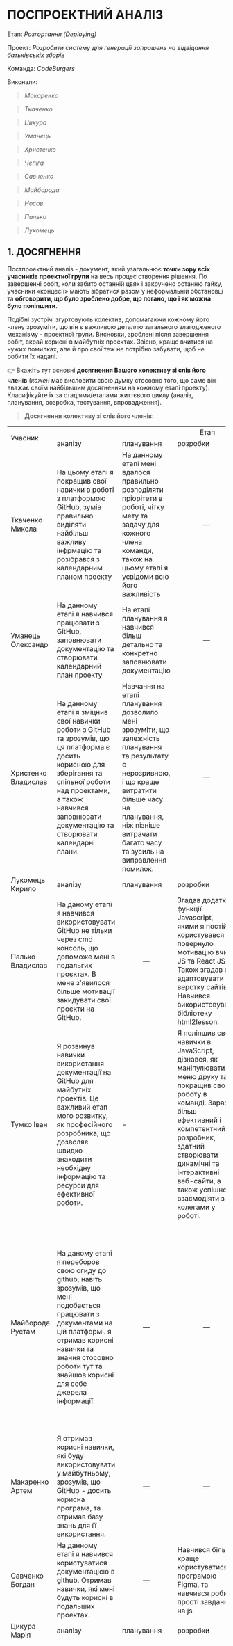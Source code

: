 ﻿# ПОСПРОЕКТНИЙ АНАЛІЗ

Етап: *Розгортання (Deploying)*

Проект: *Розробити систему для генерації запрошень на відвідання батьківськіх зборів*

Команда: *CodeBurgers*

Виконали:
>*Макаренко*

>*Ткаченко*

>*Цикура*

>*Уманець*

>*Христенко*

>*Чепіга*

>*Савченко*

>*Майборода*

>*Носов*

>*Палько*

>*Лукомець*

## **1. ДОСЯГНЕННЯ**

Постпроектний аналіз - документ, який узагальнює **точки зору всіх учасників проектної групи** на весь процес створення рішення. По завершенні робіт, коли забито останній цвях і закручено останню гайку, учасники «концесії» мають зібратися разом у неформальній обстановці та **обговорити, що було зроблено добре, що погано, що і як можна було поліпшити**. 

Подібні зустрічі згуртовують колектив, допомагаючи кожному його члену зрозуміти, що він є важливою деталлю загального злагодженого механізму - проектної групи. Висновки, зроблені після завершення робіт, вкрай корисні в майбутніх проектах. Звісно, краще вчитися на чужих помилках, але й про свої теж не потрібно забувати, щоб не робити їх надалі.

:point_right: Вкажіть тут основні **досягнення Вашого колективу зі слів його членів** (*кожен* має висловити свою думку стосовно того, що саме він вважає своїм найбільшим досягненням на кожному етапі проекту). Класифікуйте їх за стадіями/етапами життєвого циклу (аналіз, планування, розробка, тестування, впровадження).

>**Досягнення колективу зі слів його членів:**

<table>
  <tr>
    <td rowspan="2">Учасник</td>
    <td colspan="5" align="center" >Етап</td>
    <td rowspan="2">Роль</td>
  </tr>
  <tr>
    <td>аналізу</td>
    <td>планування</td>
    <td>розробки</td>
    <td>стабілізації</td>
    <td>впровадження</td>
  </tr>
  <tr>
    <td>Ткаченко Микола</td>
    <td> На цьому етапі я покращив свої навички в роботі з платформою GitHub, зумів правильно виділяти найбільш важливу інфрмацію та розібрався з календарним планом проекту </td>
    <td> На данному етапі мені вдалося правильно розподіляти пріорітети в роботі, чітку мету та задачу для кожного члена команди, також на цьому етапі я усвідоми всю його важливість </td>
    <td align="center"> — </td>
    <td align="center"> — </td>
    <td align="center"> — </td>
    <td rowspan="2">Менеджер програми</td>
  </tr>
  <tr>
    <td>Уманець Олександр</td>
    <td> На данному етапі я навчився працювати з GitHub, заповнювати документацію та створювати календарний план проекту </td>
    <td> На етапі планування я навчився більш детально та конкретно заповнювати документацію </td>
    <td align="center"> — </td>
    <td align="center"> — </td>
    <td align="center"> — </td>
  </tr>
    <tr>
    <td>Христенко Владислав</td>
    <td> На данному етапі я зміцнив свої навички роботи з GitHub та зрозумів, що ця платформа є досить корисною для зберігання та спільної роботи над проектами, а також навчився заповнювати документацію та створювати календарні плани.</td>
    <td> Навчання на етапі планування дозволило мені зрозуміти, що залежність планування та результату є нерозривною, і що краще витратити більше часу на планування, ніж пізніше витрачати багато часу та зусиль на виправлення помилок. </td>
    <td align="center"> — </td>
    <td align="center"> — </td>
    <td align="center"> — </td>
    <td rowspan="2">Менеджер продукту</td>
  </tr>
  <tr>
    <td>Лукомець Кирило</td>
    <td> аналізу </td>
    <td> планування </td>
    <td> розробки </td>
    <td> стабілізації </td>
    <td> впровадження </td>
  </tr>
  </tr>
    <tr>
    <td>Палько Владислав</td>
    <td> На даному етапі я навчився використовувати GitHub не тільки через cmd консоль, що допоможе мені в подальгих проєктах. В мене з'явилося більше мотивації закидувати свої проєкти на GitHub. </td>
    <td align="center"> — </td>
    <td> Згадав додаткові функції Javascript, якими я постійно користувався та повернуло мотивацію вчити JS та React JS. Також згадав як адаптовувати верстку сайтів. Навчився використовувати бібліотеку html2lesson. </td>
    <td align="center"> — </td>
    <td align="center"> — </td>
    <td rowspan="2">Розробник</td>
  </tr>
  <tr>
    <td>Тумко Іван</td>
    <td> Я розвинув навички використання документації на GitHub для майбутніх проектів. Це важливий етап мого розвитку, як професійного розробника, що дозволяє швидко знаходити необхідну інформацію та ресурси для ефективної роботи. </td>
    <td> - </td>
    <td> Я поліпшив свої навички в JavaScript, дізнався, як маніпулювати меню друку та покращив свою роботу в команді. Зараз я більш ефективний і компетентний розробник, здатний створювати динамічні та інтерактивні веб-сайти, а також успішно взаємодіяти з колегами у роботі. </td>
    <td> - </td>
    <td> - </td>
  </tr>
    </tr>
    <tr>
    <td>Майборода Рустам</td>
    <td> На даному етапі я переборов свою огиду до github, навіть зрозумів, що мені подобається працювати з документами на цій платформі. я отримав корисні навички та знання стосовно роботи тут та знайшов корисні для себе джерела інформації.</td>
    <td align="center"> — </td>
    <td align="center"> — </td>
    <td> Своїм досягненням на этапі стабілізації я вважаю те, що я власноруч написав декілька невеликих програм, що допомогли мені у тестуванні деяких функцій. Завдяки ним я знайшов декілька помилок та вибісив цим одного з розробників, та можливо я зможу використовувати їх у майбутньому.</td>
    <td> Своїм досягненням на етапі впровадження я вважаю те, що зформулював декілька корисних рішеннь які підтримала моя команда.</td>
    <td rowspan="2">Тестувальник</td>
  </tr>
  <tr>
    <td>Макаренко Артем</td>
    <td> Я отримав корисні навички, які буду використовувати у майбутньому, зрозумів, що GitHub - досить корисна програма, та отримав базу знань для її використання.  </td>
    <td align="center"> — </td>
    <td align="center"> — </td>
    <td> Я зрозумів, яку роль відіграє тестувальник, а також навчився проводити різноманітні види тестів, які буду використовувати у своїх цілях у майбутньому. </td>
    <td align="center"> — </td>
  </tr>
    </tr>
    <tr>
    <td>Савченко Богдан</td>
    <td> На данному етапі я навчився користуватися документацією в github. Отримав навички, які мені будуть корисні в подальших проектах.</td>
    <td align="center"> — </td>
    <td> Навчився більш краще користуватися програмою Figma, та навчився робити прості завдання на js </td>
    <td align="center"> — </td>
    <td align="center"> — </td>
    <td rowspan="2">UX-сеціаліст</td>
  </tr>
  <tr>
    <td>Цикура Марія</td>
    <td> аналізу </td>
    <td> планування </td>
    <td> розробки </td>
    <td> стабілізації </td>
    <td> впровадження </td>
  </tr>
    </tr>
    <tr>
    <td>Чепіга Артем</td>
    <td align="center"> — </td>
    <td align="center"> — </td>
    <td align="center"> — </td>
    <td> На цьому етапі я займався документацією. Для мене моє досягнення полягає в тому що я більш детально розібрав платформу GitHub і як на мене це дуже не погане досягнення. </td>
    <td> На етапі впровадження мені сподобалось працювати в команді і я відчув як це. Це досить складно, тому що у кожного є своя думка по проекту (і це дуже добре) і треба враховувати кожну думку, кожної людини. Але це дуже крутий досвід. </td>
    <td rowspan="2">спеціаліст з розгортання</td>
  </tr>
  <tr>
    <td>Носов Іван</td>
    <td align="center"> — </td>
    <td align="center"> — </td>
    <td> На етапі розробки мені довелося працювати над переписуванням коду нашого проекта під ООП та працювати з класами, 
було дуже цікаво пригадати класовий підхід та попрацювати з ними</td>
    <td> На етапі аналізу я навчився більш детально працювати з документами у GitHub та привильній взаємодії з командою </td>
    <td> На етапі впровадження я отримав крутий досвід взаємодії з командою, замовником та написанням дукументів на GitHub</td>
  </tr>
</table>

## **2. ПРОБЛЕМИ ТА ПОМИЛКИ**

:point_right: Вкажіть тут основні **проблеми і помилки Вашого колективу зі слів його членів** (знову ж таки - *кожен* має чесно озвучити свої невдачі та їх причини). Класифікуйте їх за стадіями/етапами життєвого циклу (аналіз, планування, розробка, тестування, впровадження).

>**Проблеми і помилки колективу зі слів його членів:**

 <table>
  <tr>
    <td rowspan="2">Учасник</td>
    <td colspan="5" align="center" >Етап</td>
    <td rowspan="2">Роль</td>
  </tr>
  <tr>
    <td>аналізу</td>
    <td>планування</td>
    <td>розробки</td>
    <td>стабілізації</td>
    <td>впровадження</td>
  </tr>
  <tr>
    <td>Ткаченко Микола</td>
    <td> На початку етапу були проблеми із розумінням завдань, саме цим я міг затримати команду при роботі </td>
    <td> Було проблематично виконати це завдання через мою недосвідченність в роботі з командою та урахуванням всіх </td>
    <td align="center"> — </td>
    <td align="center"> — </td>
    <td align="center"> — </td>
    <td rowspan="2">Менеджер програми</td>
  </tr>
  <tr>
    <td>Уманець Олександр</td>
    <td> На данному етапі я забрав на себе дуже багато часу команди, бо довго розбирався з GitHub, а так, як я створив репозиторій, інші учасники не могли виконати цю роботу (додавання членів команди до репозиторію, створення Issues та календарний план проекту: Канбан дошка, діаграма Гантта, таблиця "Виконавці") </td>
    <td align="center"> — </td>
    <td align="center"> — </td>
    <td align="center"> — </td>
    <td align="center"> — </td>
  </tr>
    <tr>
    <td>Христенко Владислав</td>
    <td> аналізу </td>
    <td> планування </td>
    <td> розробки </td>
    <td> стабілізації </td>
    <td> впровадження </td>
    <td rowspan="2">Менеджер продукту</td>
  </tr>
  <tr>
    <td>Лукомець Кирило</td>
    <td> аналізу </td>
    <td> планування </td>
    <td> розробки </td>
    <td> стабілізації </td>
    <td> впровадження </td>
  </tr>
  </tr>
    <tr>
    <td>Палько Владислав</td>
    <td align="center"> — </td>
    <td align="center"> — </td>
    <td> Моєю помилкою була розробка функціодалу окремо від основного коду, який потім ми не впроваджували через складність впровадження коду. Проблемою було інтегрування бібліотеки html2lesson на яким я витратив пів дня, поки не зрозумів як її інтегруванти через відео індуса. </td>
    <td align="center"> — </td>
    <td align="center"> — </td>
    <td rowspan="2">Розробник</td>
  </tr>
  <tr>
    <td>Тумко Іван</td>
    <td> - </td>
    <td> - </td>
    <td> Проблема в тому, що я не завжди розумів код, який пише інші розробник, тому ми витратили час на пояснення коду один одному. </td>
    <td> - </td>
    <td> - </td>
  </tr>
    </tr>
    <tr>
    <td>Майборода Рустам</td>
    <td> Моєю помилкою було піти вчитися у цьому колледжі </td>
    <td align="center"> — </td>
    <td> Моєю великою помилкою на етапі розробки було те, що я зв'язувався з розробниками та показував їм які помилки я знаходив у їх програмі до етапу тестування. Все, до чого це привело - витрачені нерви одного з розробників. Також при заповненні документів я не врахував, що я не єдиний тестувальник та забув попередити свого колегу про те документ, який ми мали заповнити, але цю помилку я врахував та не повторював у майбутньому. До того ж я допустив декілька дурних граматичних помилок поки заповнював таблиці. Ці помилки за мене виправив UX. Також моєю помилкою було те, що я пропонував команді деякі зміни продукту, але вони не сподобались людям тому-що я запропонував їх занадто пізно. Якщо б я праціював активніше та запропонував ці ідеї на минулих етапах, верогідно якість продукту могла б бути кращою.</td>
    <td> Під час тестування я допустив чимало помилок. Наприклад, деякі з тестів по помилці провів у браузері, у якому, як раніше і без того визначили, функціонал працює не так як заплановано. Як результат витратив багато часу знаходячи помилки, яких немає на інших браузерах. Потім усі ці тести довелось проводити заново. Також однією з незкінченної кількосьті моїх помилок було те, що я не розрізнивши два різних кольори думав що на сторінці збилися налаштування стилів. Це стало приводом звернути на це увагу інших членів команди та запропонувати зробити більш контрастні колори, щоб їх могли бачити навіть дальтоники, але це послугувало причиною негативної та агресивної реакції.</td>
    <td align="center"> — </td>
    <td rowspan="2">Тестувальник</td>
  </tr>
  <tr>
    <td>Макаренко Артем</td>
    <td align="center"> — </td>
    <td align="center"> — </td>
    <td align="center"> — </td>
    <td> В деяких випадках, я покладався на програму, але потім зрозумів, що під час програмної перевірки не було виявлено помилки. Вже потім я випадково виявив їх вручну під час тестування, що змусило витратити більше часу на проведення додаткових тестів. </td>
    <td align="center"> — </td>
  </tr>
    </tr>
    <tr>
    <td>Савченко Богдан</td>
    <td align="center"> — </td>
    <td align="center"> — </td>
    <td> Було багато не розуміння через те, що я запропонував допомогу розробникам на яку вони погодилися, коли я робив якесь завдання хотів показати цю роботу наступного дня, за мене це все робили, знаючи, що я покажу готовий варіант того чи іншого завдання, та опубликовували мою роботу раніше мене </td>
    <td align="center"> — </td>
    <td align="center"> — </td>
    <td rowspan="2">UX-сеціаліст</td>
  </tr>
  <tr>
    <td>Цикура Марія</td>
    <td> аналізу </td>
    <td> планування </td>
    <td> розробки </td>
    <td> стабілізації </td>
    <td> впровадження </td>
  </tr>
    </tr>
    <tr>
    <td>Чепіга Артем</td>
    <td align="center"> — </td>
    <td align="center"> — </td>
    <td align="center"> — </td>
    <td align="center"> — </td>
    <td> Проблем було у всіх достатньо, були складні та не дуже. Мої проблеми та помилки були дуже прості, це орфографічні помилки, а проблеми полягали в технічній сфері, то полетіли драйвери, то заглючив Windows але ці проблеми не завадили мені працювати над цією роботою. </td>
    <td rowspan="2">спеціаліст з розгортання</td>
  </tr>
  <tr>
    <td>Носов Іван</td>
    <td align="center"> — </td>
    <td align="center"> — </td>
    <td align="center"> — </td>
    <td> Моєю проблемою на цьому етапі було недостатнє розуміння своєї ролі в команді </td>
    <td> Моєю проблемою на цьому етапі було погане розуміння того, як повинна виглядати документація </td>
  </tr>
</table>

## **3. УРОКИ**

:point_right: Сформулюйте тут основні **уроки, які виніс Ваш колектив з процесу створення цього рішення** (які проектні рішення були настільки вдалими, що ними можна скористатись в наступних проектах, чого більше робити ви вже ніколи не будете, чому навчились тощо) . Класифікуйте їх за стадіями/етапами життєвого циклу (аналіз, планування, розробка, тестування, впровадження).

>**Уроки, які виніс колектив з процесу створення цього рішення:**

 - Етап аналізу:
 
 На етапі аналізу учасники проекту сформували якісну команду, яка активно працює, де кожна людина має певні обов'язки і кожне питання вирішується всіма учасниками. Також, кожен навчився працювати із GitHub, що було невеликою проблему для багатьох учасників ще на початку роботи. В ході роботи над етапом, команда зрозуміла, як правильно працювати із документацією, в якому вигляді подавати інформацію та її оформляти. Також, ми навчилися працювати із клієнтом, зрозуміли, як повинна відбуватися комунікація, як краще ставити питання та наскільки детально уточнювати деякі моменти задля якісної роботи у майбутньому.

 Цей етап був дуже важливим для кожного, оскільки вибудовувалась основа командної роботи та роботи над проектом загалом. Тож кожен із зазначених моментів буде корисним у майбутньому
 
 - Етап планування:

 У ході роботи над етапом планування команда зазнала деяких труднощів.
Одним із важливих уроків стало те, що, допомагаючи спеціалістам іншої ролі, не потрібно виконувати їх завдання повністю. Команда дійшла такого висновку, коли один із UX-спеціалістів вирішив повністю взяти на себе створення діаграми класів, не розуміючи тих деталей, які мали би додати розробники. Це спричинило проблему і необхідність створення завдання спочатку, що затримало строки виконання, проте надало команді важливий урок.

 - Етап розробки:
 
 У ході роботи над етапом розробки найбільше проблем зазнали саме розробники, оскільки у процесі було багато виправлень як зі сторони інших спеціалістів, так і зі сторони замовників.
Роблячи висновок, можемо сказати, що досвід був лише позитивний, оскільки спеціалісти мали чудову практику проектної роботи, новий досвід, та краще засвоїли деякі функції, що неодмінно матимуть вплив на подальшу роботу. До того ж, вони вже матимуть код, частину якого можна видозмінювати та використовувати у майбутньому
Зі сторони UX-спеціалістів був позитивний досвід, оскільки відбулася чудова практика саме проектного завдання, що потребувало не лише створення інтерфейсу користувача, а і комунікацію з іншими людьми, врахування їх думок, корегувань, а також створення додаткової документації
  
 - Етап тестування:
 
 У ході роботи над етапом тестування спеціалісти навчилися користуватися спеціальним ПЗ для тестування, знаходити дрібні та неочевидні помилки у програмах. Корисно, що в ході роботи було написано програму, функціоналом якої можна користуватися у майбутньому . Також, маючи досвід із знаходженням різновидних помилок, спеціалісти вже розумітимуть подібні моменти у подальших проектах
 
 - Етап впровадження:
 
 У роботі над етапом впровадження брала участь вся команда, в меншій чи більшій мірі. Цей етап не був особливо складним і мав лише позитивний вплив - команда проаналізувала всю роботу як у загальному вигляді, так і детально обговоривши кожне завдання, кожного спеціаліста. Учасники, враховуючи думку кожного, зробила спільні висновки, що є чудовим результатом командної роботи
З боку реліз-менеджерів було виконано чудову роботу з корегування робочих етапів і взаємодії з командою, загалом команда реліз-менеджерів отримала чудовий досвід у новому для себе типі робіт, засвоїла роботу з етапами розроблення, взаємодії з документами та роботі в команді
    

## **4. ВИСНОВКИ**

:point_right: Сформулюйте тут основні **висновки, зафіксовані в результаті постпроектних зборів** (коротко підведіть підсумки, дайте оцінку роботі команди, опишіть подальші перспективи тощо).

>**Висновки, зафіксовані в результаті постпроектних зборів:**
---

- [x] *Макаренко*
- [x] *Ткаченко*
- [x] *Чепіга*
- [x] *Уманець*
- [x] *Христенко*
- [x] *Цикура*
- [x] *Носов*
- [x] *Палько*
- [x] *Лукомець*


---
[:arrow_up: Повернутись до початку етапу](/docs/5.Deploying/README.md)

